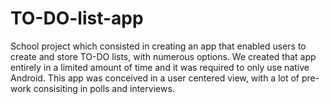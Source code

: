 # TO-DO-list-app
School project which consisted in creating an app that enabled users to create and store TO-DO lists, with numerous options. We created that app entirely in a limited amount of time and it was required to only use native Android. This app was conceived in a user centered view, with a lot of pre-work consisiting in polls and interviews.
